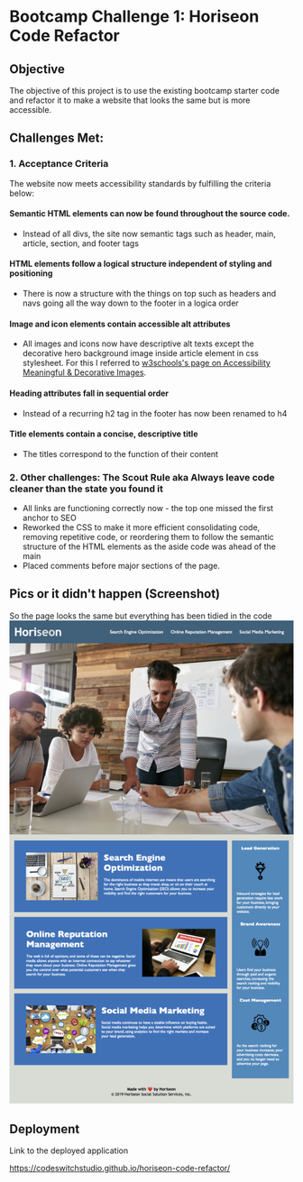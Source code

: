 # Bootcamp Challenge 1: Horiseon Code Refactor

## Objective
The objective of this project is to use the existing bootcamp starter code and refactor it to make a website that looks the same but is more accessible.


## Challenges Met:  

### 1. Acceptance Criteria 

The website now meets accessibility standards by fulfilling the criteria below:

#### Semantic HTML elements can now be found throughout the source code. 

- Instead of all divs, the site now semantic tags such as header, main, article, section, and footer tags

#### HTML elements follow a logical structure independent of styling and positioning

- There is now a structure with the things on top such as headers and navs going all the way down to the footer in a logica order

#### Image and icon elements contain accessible alt attributes

- All images and icons now have descriptive alt texts except the decorative hero background image inside article element in css stylesheet. For this I referred to [w3schools's page on Accessibility Meaningful & Decorative Images](https://www.w3schools.com/accessibility/accessibility_meaningful_images.php).

#### Heading attributes fall in sequential order

- Instead of a recurring h2 tag in the footer has now been renamed to h4

#### Title elements contain a concise, descriptive title

- The titles correspond to the function of their content


### 2. Other challenges: The Scout Rule aka Always leave code cleaner than the state you found it

- All links are functioning correctly now - the top one missed the first anchor to SEO
- Reworked the CSS to make it more efficient consolidating code, removing repetitive code, or reordering them to follow the semantic structure of the HTML elements as the aside code was ahead of the main
- Placed comments before major sections of the page.

## Pics or it didn't happen (Screenshot)

So the page looks the same but everything has been tidied in the code
![Screenshot of the Refactored Horiseon Website](./assets/images/challenge01.png)



## Deployment
Link to the deployed application

https://codeswitchstudio.github.io/horiseon-code-refactor/


